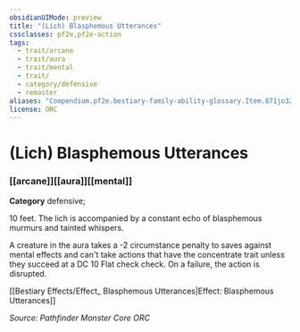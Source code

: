```yaml
---
obsidianUIMode: preview
title: "(Lich) Blasphemous Utterances"
cssclasses: pf2e,pf2e-action
tags:
  - trait/arcane
  - trait/aura
  - trait/mental
  - trait/
  - category/defensive
  - remaster
aliases: "Compendium.pf2e.bestiary-family-ability-glossary.Item.871jo3ZGnybF6dC8"
license: ORC
---
```

# (Lich) Blasphemous Utterances

### [[arcane]][[aura]][[mental]]

**Category** defensive; 




10 feet. The lich is accompanied by a constant echo of blasphemous murmurs and tainted whispers.

A creature in the aura takes a -2 circumstance penalty to saves against mental effects and can't take actions that have the concentrate trait unless they succeed at a DC 10 Flat check check. On a failure, the action is disrupted.

[[Bestiary Effects/Effect_ Blasphemous Utterances|Effect: Blasphemous Utterances]]

*Source: Pathfinder Monster Core*
*ORC*